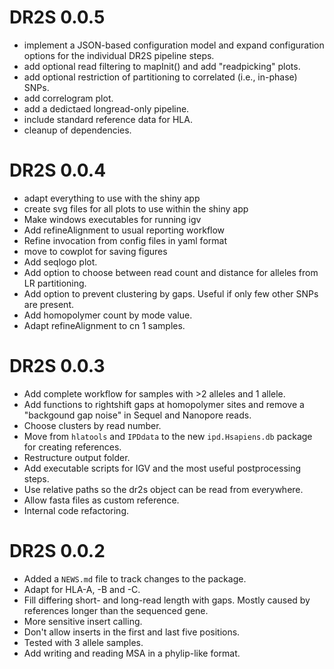 # DR2S 0.0.5

* implement a JSON-based configuration model and expand configuration options
  for the individual DR2S pipeline steps.
* add optional read filtering to mapInit() and add "readpicking" plots.
* add optional restriction of partitioning to correlated (i.e., in-phase) SNPs.
* add correlogram plot.
* add a dedictaed longread-only pipeline.
* include standard reference data for HLA.
* cleanup of dependencies.

# DR2S 0.0.4
 
* adapt everything to use with the shiny app
* create svg files for all plots to use within the shiny app
* Make windows executables for running igv
* Add refineAlignment to usual reporting workflow
* Refine invocation from config files in yaml format
* move to cowplot for saving figures
* Add seqlogo plot.
* Add option to choose between read count and distance for alleles from LR partitioning.
* Add option to prevent clustering by gaps. Useful if only few other SNPs are present.
* Add homopolymer count by mode value.
* Adapt refineAlignment to cn 1 samples.

# DR2S 0.0.3
 
* Add complete workflow for samples with >2 alleles and 1 allele.
* Add functions to rightshift gaps at homopolymer sites and remove a "backgound
  gap noise" in Sequel and Nanopore reads.
* Choose clusters by read number.
* Move from `hlatools` and `IPDdata` to the new `ipd.Hsapiens.db` package for
  creating references.
* Restructure output folder.
* Add executable scripts for IGV and the most useful postprocessing steps.
* Use relative paths so the dr2s object can be read from everywhere.
* Allow fasta files as custom reference.
* Internal code refactoring.

# DR2S 0.0.2

* Added a `NEWS.md` file to track changes to the package.
* Adapt for HLA-A, -B and -C.
* Fill differing short- and long-read length with gaps. Mostly caused by
  references longer than the sequenced gene.
* More sensitive insert calling.
* Don't allow inserts in the first and last five positions.
* Tested with 3 allele samples.
* Add writing and reading MSA in a phylip-like format.


